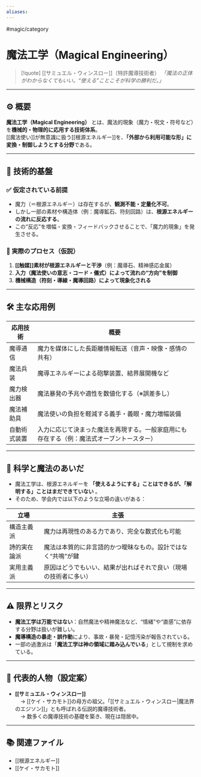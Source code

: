```yaml
---
aliases:
---
```

#magic/category 
# 魔法工学（Magical Engineering）

>[!quote] [[サミュエル・ウィンスロー]]（特許魔導技術者）
*「魔法の正体がわからなくてもいい。“使える”ことこそが科学の勝利だ。」*  


---

## ⚙️ 概要

**魔法工学（Magical Engineering）** とは、魔法的現象（魔力・呪文・符号など）を**機械的・物理的に応用する技術体系**。  
[[魔法使い]]が無意識に扱う[[根源エネルギー]]を、**「外部から利用可能な形」に変換・制御しようとする分野**である。

---

## 🔬 技術的基盤

### ✅ 仮定されている前提

- 魔力（＝根源エネルギー）は存在するが、**観測不能・定量化不可**。
- しかし一部の素材や構造体（例：魔導鉱石、符刻回路）は、**根源エネルギーの流れに反応する**。
- この“反応”を増幅・変換・フィードバックさせることで、「魔力的現象」を発生させる。

### 📡 実際のプロセス（仮説）

1. **[[触媒]]素材が根源エネルギーと干渉**（例：魔導石、精神感応金属）  
2. **入力（魔法使いの意志・コード・儀式）によって流れの“方向”を制御**  
3. **機械構造（符刻・導線・魔導回路）によって現象化される**

---

## 🛠️ 主な応用例

| 応用技術 | 概要 |
|----------|------|
| 魔導通信 | 魔力を媒体にした長距離情報転送（音声・映像・感情の共有） |
| 魔法兵装 | 魔導エネルギーによる砲撃装置、結界展開機など |
| 魔力検出器 | 魔法暴発の予兆や適性を数値化する（※誤差多し） |
| 魔法補助具 | 魔法使いの負担を軽減する義手・義眼・魔力増幅装備 |
| 自動術式装置 | 入力に応じて決まった魔法を再現する。一般家庭用にも存在する（例：魔法式オーブントースター） |

---

## 🧩 科学と魔法のあいだ

- 魔法工学は、根源エネルギーを **「使えるようにする」ことはできるが、「解明する」ことはまだできていない** 。
- そのため、学会内では以下のような立場の違いがある：

| 立場     | 主張                               |
| ------ | -------------------------------- |
| 構造主義派  | 魔力は再現性のある力であり、完全な数式化も可能          |
| 詩的実在論派 | 魔法は本質的に非言語的かつ曖昧なもの。設計ではなく“共鳴”が鍵  |
| 実用主義派  | 原因はどうでもいい、結果が出ればそれで良い（現場の技術者に多い） |

---

## ⚠️ 限界とリスク

- **魔法工学は万能ではない**：自然魔法や精神魔法など、“情緒”や“直感”に依存する分野は扱いが難しい。
- **魔導構造の暴走・誤作動**により、事故・暴発・記憶汚染が報告されている。
- 一部の過激派は「**魔法工学は神の領域に踏み込んでいる**」として規制を求めている。

---

## 🧠 代表的人物（設定案）

- **[[サミュエル・ウィンスロー]]**  
 → [[ケイ・サカモト]]の母方の祖父。「[[サミュエル・ウィンスロー|魔法界のエジソン]]」とも呼ばれる伝説的魔導技術者。  
 → 数多くの魔導技術の基礎を築き、現在は隠居中。

---

## 📚 関連ファイル

- [[根源エネルギー]]
- [[ケイ・サカモト]]
